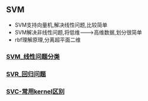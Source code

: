 ## SVM
- SVM支持向量机,解决线性问题,比较简单
- SVM解决非线性问题,将低维--->高维数据,划分很简单
- rbf理解原理,分离超平面二维

### [SVM_线性问题分类](https://github.com/Zahirgeek/Data/blob/master/Machine_Learning/SVM/SVM_%E7%BA%BF%E6%80%A7%E9%97%AE%E9%A2%98%E5%88%86%E7%B1%BB.ipynb)
### [SVR_回归问题](https://github.com/Zahirgeek/Data/blob/master/Machine_Learning/SVM/SVR_%E5%9B%9E%E5%BD%92%E9%97%AE%E9%A2%98.ipynb)
### [SVC-常用kernel区别](https://github.com/Zahirgeek/Data/blob/master/Machine_Learning/SVM/SVC-%E5%B8%B8%E7%94%A8kernel%E5%8C%BA%E5%88%AB.ipynb)
